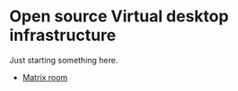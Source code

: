 # Open source Virtual desktop infrastructure

Just starting something here.

* [Matrix room](https://matrix.to/#/#opensource-vdi:matrix.org)

